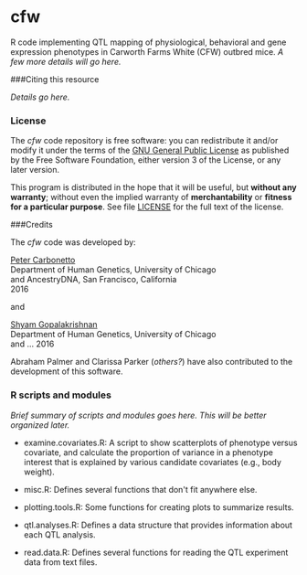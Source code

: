 # cfw

R code implementing QTL mapping of physiological, behavioral and gene
expression phenotypes in Carworth Farms White (CFW) outbred mice. *A
few more details will go here.*

###Citing this resource

*Details go here.*

### License

The *cfw* code repository is free software: you can redistribute it
and/or modify it under the terms of the
[GNU General Public License](http://www.gnu.org/licenses/gpl.html) as
published by the Free Software Foundation, either version 3 of the
License, or any later version.

This program is distributed in the hope that it will be useful, but
**without any warranty**; without even the implied warranty of
**merchantability** or **fitness for a particular purpose**. See file
[LICENSE](LICENSE) for the full text of the license.

###Credits

The *cfw* code was developed by:

[Peter Carbonetto](http://www.cs.ubc.ca/spider/pcarbo)<br>
Department of Human Genetics, University of Chicago<br>
and AncestryDNA, San Francisco, California<br>
2016

and

[Shyam Gopalakrishnan](http://www.google.com)<br>
Department of Human Genetics, University of Chicago<br>
and ...
2016

Abraham Palmer and Clarissa Parker (*others?*) have also contributed
to the development of this software.

### R scripts and modules

*Brief summary of scripts and modules goes here. This will be better
organized later.*

+ examine.covariates.R: A script to show scatterplots of phenotype
versus covariate, and calculate the proportion of variance in a
phenotype interest that is explained by various candidate covariates
(e.g., body weight).

+ misc.R: Defines several functions that don't fit anywhere else.

+ plotting.tools.R: Some functions for creating plots to summarize
results.

+ qtl.analyses.R: Defines a data structure that provides information
about each QTL analysis.

+ read.data.R: Defines several functions for reading the QTL
experiment data from text files.

